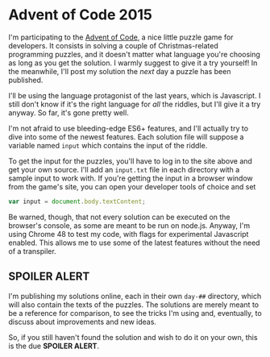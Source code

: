 # Advent of Code 2015

I'm participating to the [Advent of Code](http://adventofcode.com/), a nice little puzzle game for developers. It consists in solving a couple of Christmas-related programming puzzles, and it doesn't matter what language you're choosing as long as you get the solution. I warmly suggest to give it a try yourself! In the meanwhile, I'll post my solution the *next* day a puzzle has been published.

I'll be using the language protagonist of the last years, which is Javascript. I still don't know if it's the right language for *all* the riddles, but I'll give it a try anyway. So far, it's gone pretty well.

I'm not afraid to use bleeding-edge ES6+ features, and I'll actually try to dive into some of the newest features. Each solution file will suppose a variable named `input` which contains the input of the riddle.

To get the input for the puzzles, you'll have to log in to the site above and get your own source. I'll add an `input.txt` file in each directory with a sample input to work with. If you're getting the input in a browser window from the game's site, you can open your developer tools of choice and set

```js
var input = document.body.textContent;
```

Be warned, though, that not every solution can be executed on the browser's console, as some are meant to be run on node.js. Anyway, I'm using Chrome 48 to test my code, with flags for experimental Javascript enabled. This allows me to use some of the latest features without the need of a transpiler.

## SPOILER ALERT

I'm publishing my solutions online, each in their own `day-##` directory, which will also contain the texts of the puzzles. The solutions are merely meant to be a reference for comparison, to see the tricks I'm using and, eventually, to discuss about improvements and new ideas.

So, if you still haven't found the solution and wish to do it on your own, this is the due **SPOILER ALERT**.
